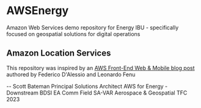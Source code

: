 # AWSEnergy
Amazon Web Services demo repository for Energy IBU - specifically focused on geospatial solutions for digital operations

## Amazon Location Services
This repository was inspired by an [AWS Front-End Web & Mobile blog post](https://aws.amazon.com/blogs/mobile/optimize-waste-collection-with-amazon-location-service-and-sagemaker/) authored by Federico D'Alessio and Leonardo Fenu

-- Scott Bateman
Principal Solutions Architect
AWS for Energy - Downstream
BDSI EA Comm Field SA-VAR
Aerospace & Geospatial TFC
2023
